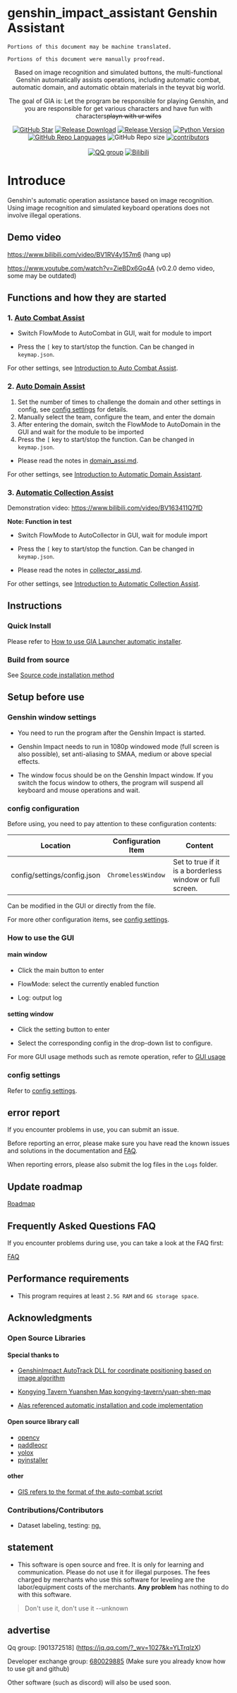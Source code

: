 # genshin_impact_assistant Genshin Assistant

```
Portions of this document may be machine translated.
```
```
Portions of this document were manually proofread.
```

<div align="center">

Based on image recognition and simulated buttons, the multi-functional Genshin automatically assists operations, including automatic combat, automatic domain, and automatic obtain materials in the teyvat big world.

The goal of GIA is: Let the program be responsible for playing Genshin, and you are responsible for get various characters and have fun with characters~~playn with ur wifes~~

[![GitHub Star](https://img.shields.io/github/stars/infstellar/genshin_impact_assistant?style=flat-square)](https://github.com/infstellar/genshin_impact_assistant/stargazers)
[![Release Download](https://img.shields.io/github/downloads/infstellar/genshin_impact_assistant/total?style=flat-square)](https://github.com/infstellar/genshin_impact_assistant/releases/download/v0.3.0/GIA.Launcher.v0.3.0.7z)
[![Release Version](https://img.shields.io/github/v/release/infstellar/genshin_impact_assistant?style=flat-square)](https://github.com/infstellar/genshin_impact_assistant/releases/latest)
[![Python Version](https://img.shields.io/badge/python-v3.7.6-blue?style=flat-square)](https://www.python.org/downloads/release/python-376/)
[![GitHub Repo Languages](https://img.shields.io/github/languages/top/infstellar/genshin_impact_assistant?style=flat-square)](https://github.com/infstellar/genshin_impact_assistant/search?l=Python)
![GitHub Repo size](https://img.shields.io/github/repo-size/infstellar/genshin_impact_assistant?style=flat-square&color=3cb371)
[![contributors](https://img.shields.io/github/contributors/infstellar/genshin_impact_assistant?style=flat-square)](https://github.com/infstellar/genshin_impact_assistant/graphs/contributors)
</br></br>
[![QQ group](https://img.shields.io/badge/QQ-901372518-blue.svg?style=flat-square&color=12b7f5&logo=qq)](https://jq.qq.com/?_wv=1027&k=YLTrqlzX)
[![Bilibili](https://img.shields.io/badge/bilibili-infstellar-blue.svg?style=flat-square&logo=bilibili)](https://space.bilibili.com/313212782)

</div>

# Introduce

Genshin's automatic operation assistance based on image recognition. Using image recognition and simulated keyboard operations does not involve illegal operations.

## Demo video

<https://www.bilibili.com/video/BV1RV4y157m6> (hang up)

<https://www.youtube.com/watch?v=ZieBDx6Go4A> (v0.2.0 demo video, some may be outdated)

## Functions and how they are started

### 1. [Auto Combat Assist](./combat_assi.md)

- Switch FlowMode to AutoCombat in GUI, wait for module to import

- Press the `[` key to start/stop the function. Can be changed in `keymap.json`.

For other settings, see [Introduction to Auto Combat Assist](./combat_assi.md).

### 2. [Auto Domain Assist](./domain_assi.md)

1. Set the number of times to challenge the domain and other settings in config, see [config settings](./config.md) for details.
2. Manually select the team, configure the team, and enter the domain
3. After entering the domain, switch the FlowMode to AutoDomain in the GUI and wait for the module to be imported
4. Press the `[` key to start/stop the function. Can be changed in `keymap.json`.

- Please read the notes in [domain_assi.md](./domain_assi.md).

For other settings, see [Introduction to Automatic Domain Assistant](./domain_assi.md).

### 3. [Automatic Collection Assist](./collector_assi.md)

Demonstration video: <https://www.bilibili.com/video/BV163411Q7fD>

<strong>Note: Function in test</strong>

- Switch FlowMode to AutoCollector in GUI, wait for module import

- Press the `[` key to start/stop the function. Can be changed in `keymap.json`.

- Please read the notes in [collector_assi.md](./collector_assi.md).

For other settings, see [Introduction to Automatic Collection Assist](./collector_assi.md).

## Instructions

### Quick Install

Please refer to [How to use GIA Launcher automatic installer](install.md).

### Build from source

See [Source code installation method](git_install.md)

## Setup before use

### Genshin window settings

- You need to run the program after the Genshin Impact is started.

- Genshin Impact needs to run in 1080p windowed mode (full screen is also possible), set anti-aliasing to SMAA, medium or above special effects.

- The window focus should be on the Genshin Impact window. If you switch the focus window to others, the program will suspend all keyboard and mouse operations and wait.

### config configuration

Before using, you need to pay attention to these configuration contents:

|Location|Configuration Item|Content|
|----|----|----|
|config/settings/config.json| `ChromelessWindow` | Set to true if it is a borderless window or full screen. |

Can be modified in the GUI or directly from the file.

For more other configuration items, see [config settings](./config.md).

### How to use the GUI

#### main window

- Click the main button to enter

- FlowMode: select the currently enabled function

- Log: output log

#### setting window

- Click the setting button to enter

- Select the corresponding config in the drop-down list to configure.

For more GUI usage methods such as remote operation, refer to [GUI usage](./gui.md)

### config settings

Refer to [config settings](./config.md).

## error report

If you encounter problems in use, you can submit an issue.

Before reporting an error, please make sure you have read the known issues and solutions in the documentation and [FAQ](FAQ.md).

When reporting errors, please also submit the log files in the `Logs` folder.

## Update roadmap

[Roadmap](update_note.md)

## Frequently Asked Questions FAQ

If you encounter problems during use, you can take a look at the FAQ first:

[FAQ](FAQ.md)

## Performance requirements

- This program requires at least `2.5G RAM` and `6G storage space`.

## Acknowledgments

### Open Source Libraries

#### Special thanks to

- [GenshinImpact AutoTrack DLL for coordinate positioning based on image algorithm](https://github.com/GengGode/GenshinImpact_AutoTrack_DLL)

- [Kongying Tavern Yuanshen Map kongying-tavern/yuan-shen-map](https://github.com/kongying-tavern/yuan-shen-map)

- [Alas referenced automatic installation and code implementation](https://github.com/LmeSzinc/AzurLaneAutoScript)

#### Open source library call

- [opencv](https://github.com/opencv/opencv)
- [paddleocr](https://github.com/PaddlePaddle/PaddleOCR)
- [yolox](https://github.com/Megvii-BaseDetection/YOLOX)
- [pyinstaller](https://github.com/pyinstaller/pyinstaller)

#### other

- [GIS refers to the format of the auto-combat script](https://github.com/phonowell/genshin-impact-script)

### Contributions/Contributors

- Dataset labeling, testing: [nɡ.](https://space.bilibili.com/396023811)

## statement

- This software is open source and free. It is only for learning and communication. Please do not use it for illegal purposes. The fees charged by merchants who use this software for leveling are the labor/equipment costs of the merchants. <strong>
Any problem</strong> has nothing to do with this software.
> Don't use it, don't use it --unknown
## advertise

Qq group: [901372518] (https://jq.qq.com/?_wv=1027&k=YLTrqlzX)

Developer exchange group: [680029885](https://jq.qq.com/?_wv=1027&k=CGuTvCXU)
(Make sure you already know how to use git and github)

Other software (such as discord) will also be used soon.
